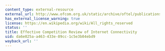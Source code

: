 ```yaml
---
content_type: external-resource
external_url: http://www.ofcom.org.uk/static/archive/oftel/publications/internet/imr0102.htm
has_external_license_warning: true
license: https://en.wikipedia.org/wiki/All_rights_reserved
status: ''
title: Effective Competition Review of Internet Connectivity
uid: da6e025a-a463-433e-89cc-1c5e3b04ebd9
wayback_url: ''
---
```

